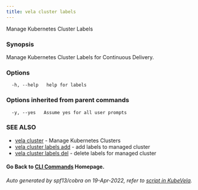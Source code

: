 ```yaml
---
title: vela cluster labels
---
```


Manage Kubernetes Cluster Labels

### Synopsis

Manage Kubernetes Cluster Labels for Continuous Delivery.

### Options

```
  -h, --help   help for labels
```

### Options inherited from parent commands

```
  -y, --yes   Assume yes for all user prompts
```

### SEE ALSO

* [vela cluster](vela_cluster)	 - Manage Kubernetes Clusters
* [vela cluster labels add](vela_cluster_labels_add)	 - add labels to managed cluster
* [vela cluster labels del](vela_cluster_labels_del)	 - delete labels for managed cluster

#### Go Back to [CLI Commands](vela) Homepage.


###### Auto generated by spf13/cobra on 19-Apr-2022, refer to [script in KubeVela](https://github.com/oam-dev/kubevela/tree/master/hack/docgen).
